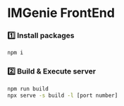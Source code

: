 # IMGenie FrontEnd

### 1️⃣ Install packages

```bash
npm i
```

### 2️⃣ Build & Execute server

```bash
npm run build
npx serve -s build -l [port number]
```